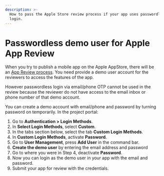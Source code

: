 ```yaml
---
description: >-
  How to pass the Apple Store review process if your app uses passwordless
  login.
---
```


# Passwordless demo user for Apple App Review

When you try to publish a mobile app on the Apple AppStore, there will be an [App Review process](https://developer.apple.com/app-store/review/). You need provide a demo user account for the reviewers to access the features of the app.

However passwordless login via email/phone OTP cannot be used in the review because the reviewer do not have access to the email inbox or phone number of that demo account.

You can create a demo account with email/phone and password by turning password on temporarily. In the project portal:

1. Go to **Authentication > Login Methods**.
2. In **Select Login Methods**, select **Custom**.
3. In the tabs section below, select the tab **Custom Login Methods**.
4. In **Custom Login Methods**, activate **Password**.
5. Go to **User Management**, press **Add User** in the command bar.
3. **Create the demo user** by entering the email address and password
4. Go to where you were in Step 4, deactivate **Password**.
5. Now you can login as the demo user in your app with the email and password.
6. Submit your app for review with the credentials.
